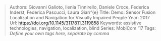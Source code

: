 > Authors: Giovanni Galioto, Ilenia Tinnirello, Daniele Croce, Federica Inderst, Federica Pascucci, Laura Giarr\'{e}
> Title: Demo: Sensor Fusion Localization and Navigation for Visually Impaired People
> Year: 2017
> Url: https://doi.org/10.1145/3117811.3119858
> Keywords: assistive technologies, navigation, localization, blind
> Series: MobiCom '17
> Tags: *Define your own tags here, separate by comma*